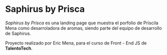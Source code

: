
# Saphirus by Prisca

*Saphirus by Prisca* es una landing page que muestra el porfolio de Priscila Mena como desarroladora de aromas, siendo parte del equipo de desarrollo de Saphirus.

Proyecto realizado por Eric Mena, para el curso de Front - End JS de **TalentoTech**.
